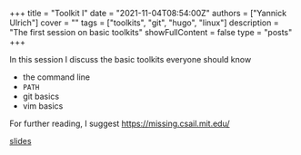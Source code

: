 +++
title = "Toolkit I"
date = "2021-11-04T08:54:00Z"
authors = ["Yannick Ulrich"]
cover = ""
tags = ["toolkits", "git", "hugo", "linux"]
description = "The first session on basic toolkits"
showFullContent = false
type = "posts"
+++

In this session I discuss the basic toolkits everyone should know

 * the command line
 * `PATH`
 * git basics
 * vim basics

For further reading, I suggest https://missing.csail.mit.edu/

[slides](../../img/yu-toolkit.pdf)
